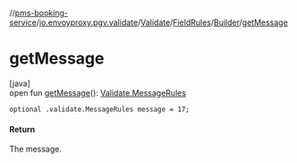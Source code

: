 //[pms-booking-service](../../../../../index.md)/[io.envoyproxy.pgv.validate](../../../index.md)/[Validate](../../index.md)/[FieldRules](../index.md)/[Builder](index.md)/[getMessage](get-message.md)

# getMessage

[java]\
open fun [getMessage](get-message.md)(): [Validate.MessageRules](../../-message-rules/index.md)

`optional .validate.MessageRules message = 17;`

#### Return

The message.